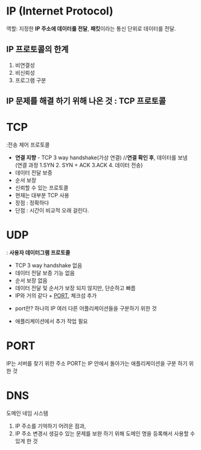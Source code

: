 # IP (Internet Protocol)

역할: 지정한 **IP 주소에 데이터를 전달**, **패킷**이라는 통신 단위로 데이터를 전달.

## IP 프로토콜의 한계
1. 비연결성  
2. 비신뢰성  
3. 프로그램 구분  

## IP 문제를 해결 하기 위해 나온 것 : TCP 프로토콜

# TCP  
:전송 제어 프로토콜

* **연결 지향** - TCP 3 way handshake(가상 연결)  //**연결 확인 후**, 데이터를 보냄  
(연결 과정 1.SYN 2. SYN + ACK 3.ACK 4. 데이터 전송)
* 데이터 전달 보증
* 순서 보장
* 신뢰할 수 있는 프로토콜
* 현재는 대부분 TCP 사용
* 장점 : 정확하다
* 단점 : 시간이 비교적 오래 걸린다.

# UDP
: **사용자 데이터그램 프로토콜** 

* TCP 3 way handshake 없음
* 데이터 전달 보증 기능 없음
* 순서 보장 없음
* 데이터 전달 및 순서가 보장 되지 않지만, 단순하고 빠름
* IP와 거의 같다 + <U>PORT</U>, 체크섬 추가  
- port란? 하나의 IP 여러 다른 어플리케이션들을 구분하기 위한 것
* 애플리케이션에서 추가 작업 필요

# PORT
IP는 서버를 찾기 위한 주소
PORT는 IP 안에서 돌아가는 애플리케이션을 구분 하기 위한 것

# DNS
도메인 네임 시스템 
1. IP 주소를 기억하기 어려운 점과, 
2. IP 주소 변경시 생길수 있는 문제를 보완 하기 위해 도메인 명을 등록해서 사용할 수 있게 한 것
